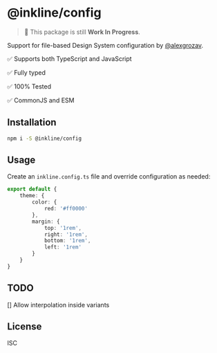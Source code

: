 # @inkline/config

> 🚧 This package is still **Work In Progress**.

Support for file-based Design System configuration by [@alexgrozav](http://github.com/alexgrozav).

✅ Supports both TypeScript and JavaScript

✅ Fully typed

✅ 100% Tested

✅ CommonJS and ESM

## Installation
~~~bash
npm i -S @inkline/config
~~~

## Usage
Create an `inkline.config.ts` file and override configuration as needed:

~~~ts
export default {
    theme: {
        color: {
            red: '#ff0000'
        },
        margin: {
            top: '1rem',
            right: '1rem',
            bottom: '1rem',
            left: '1rem'
        }
    }
}
~~~

## TODO

[] Allow interpolation inside variants

## License
ISC
